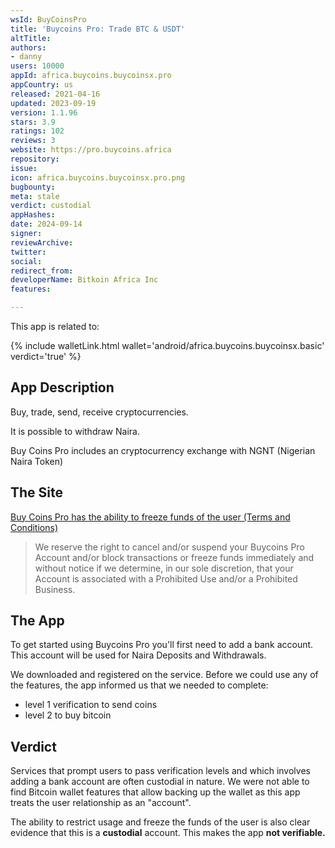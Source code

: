 ```yaml
---
wsId: BuyCoinsPro
title: 'Buycoins Pro: Trade BTC & USDT'
altTitle: 
authors:
- danny
users: 10000
appId: africa.buycoins.buycoinsx.pro
appCountry: us
released: 2021-04-16
updated: 2023-09-19
version: 1.1.96
stars: 3.9
ratings: 102
reviews: 3
website: https://pro.buycoins.africa
repository: 
issue: 
icon: africa.buycoins.buycoinsx.pro.png
bugbounty: 
meta: stale
verdict: custodial
appHashes: 
date: 2024-09-14
signer: 
reviewArchive: 
twitter: 
social: 
redirect_from: 
developerName: Bitkoin Africa Inc
features: 

---
```


This app is related to:

{% include walletLink.html wallet='android/africa.buycoins.buycoinsx.basic' verdict='true' %}

## App Description

Buy, trade, send, receive cryptocurrencies.

It is possible to withdraw Naira.

Buy Coins Pro includes an cryptocurrency exchange with NGNT (Nigerian Naira Token)

## The Site

[Buy Coins Pro has the ability to freeze funds of the user (Terms and Conditions)](https://pro.buycoins.africa/terms)

> We reserve the right to cancel and/or suspend your Buycoins Pro Account and/or block transactions or freeze funds immediately and without notice if we determine, in our sole discretion, that your Account is associated with a Prohibited Use and/or a Prohibited Business.

## The App

To get started using Buycoins Pro you'll first need to add a bank account. This account will be used for Naira Deposits and Withdrawals.

We downloaded and registered on the service. Before we could use any of the features, the app informed us that we needed to complete:

- level 1 verification to send coins
- level 2 to buy bitcoin

## Verdict

Services that prompt users to pass verification levels and which involves adding a bank account are often custodial in nature. We were not able to find Bitcoin wallet features that allow backing up the wallet as this app treats the user relationship as an "account".

The ability to restrict usage and freeze the funds of the user is also clear evidence that this is a **custodial** account. This makes the app **not verifiable.**
